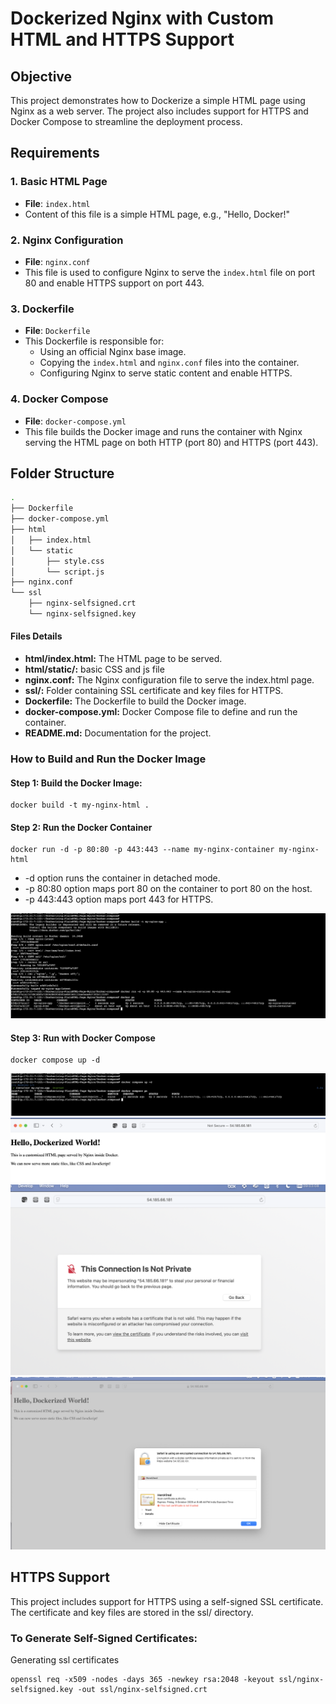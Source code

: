 # Dockerized Nginx with Custom HTML and HTTPS Support

## Objective

This project demonstrates how to Dockerize a simple HTML page using Nginx as a web server. The project also includes support for HTTPS and Docker Compose to streamline the deployment process.

## Requirements

### 1. Basic HTML Page
- **File**: `index.html`
- Content of this file is a simple HTML page, e.g., "Hello, Docker!"
  
### 2. Nginx Configuration
- **File**: `nginx.conf`
- This file is used to configure Nginx to serve the `index.html` file on port 80 and enable HTTPS support on port 443.

### 3. Dockerfile
- **File**: `Dockerfile`
- This Dockerfile is responsible for:
  - Using an official Nginx base image.
  - Copying the `index.html` and `nginx.conf` files into the container.
  - Configuring Nginx to serve static content and enable HTTPS.

### 4. Docker Compose
- **File**: `docker-compose.yml`
- This file builds the Docker image and runs the container with Nginx serving the HTML page on both HTTP (port 80) and HTTPS (port 443).

## Folder Structure

```bash
.
├── Dockerfile
├── docker-compose.yml
├── html
│   ├── index.html
│   └── static
│       ├── style.css
│       └── script.js
├── nginx.conf
└── ssl
    ├── nginx-selfsigned.crt
    └── nginx-selfsigned.key

```
#### Files Details
- **html/index.html:** The HTML page to be served.
- **html/static/:** basic CSS and js file
- **nginx.conf:** The Nginx configuration file to serve the index.html page.
- **ssl/:** Folder containing SSL certificate and key files for HTTPS.
- **Dockerfile:** The Dockerfile to build the Docker image.
- **docker-compose.yml:** Docker Compose file to define and run the container.
- **README.md:** Documentation for the project.


### How to Build and Run the Docker Image
#### Step 1: Build the Docker Image:
```
docker build -t my-nginx-html .
```
#### Step 2: Run the Docker Container
```
docker run -d -p 80:80 -p 443:443 --name my-nginx-container my-nginx-html
```
-  -d option runs the container in detached mode.
-  -p 80:80 option maps port 80 on the container to port 80 on the host.
-  -p 443:443 option maps port 443 for HTTPS.

![docker-build](./screenshots/Docker-build-run.png)

#### Step 3: Run with Docker Compose
```
docker compose up -d
```
![docker-compose](./screenshots/Docker-compose-run.png)
![docker-compose](./screenshots/output-port80.png)
![docker-compose](./screenshots/cert.png)
![docker-compose](./screenshots/output-port443.png)

## HTTPS Support
This project includes support for HTTPS using a self-signed SSL certificate. The certificate and key files are stored in the ssl/ directory.

### To Generate Self-Signed Certificates:
Generating ssl certificates 
```
openssl req -x509 -nodes -days 365 -newkey rsa:2048 -keyout ssl/nginx-selfsigned.key -out ssl/nginx-selfsigned.crt
```